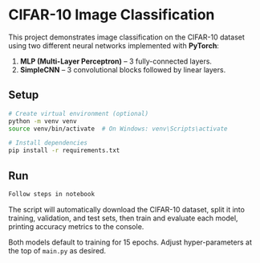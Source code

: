 # CIFAR-10 Image Classification

This project demonstrates image classification on the CIFAR-10 dataset using two different neural networks implemented with **PyTorch**:

1. **MLP (Multi-Layer Perceptron)** – 3 fully-connected layers.
2. **SimpleCNN** – 3 convolutional blocks followed by linear layers.

## Setup

```bash
# Create virtual environment (optional)
python -m venv venv
source venv/bin/activate  # On Windows: venv\Scripts\activate

# Install dependencies
pip install -r requirements.txt
```

## Run
```bash
Follow steps in notebook
```
The script will automatically download the CIFAR-10 dataset, split it into training, validation, and test sets, then train and evaluate each model, printing accuracy metrics to the console.

Both models default to training for 15 epochs. Adjust hyper-parameters at the top of `main.py` as desired. 